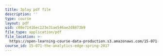 ```yaml
---
title: 3play pdf file
description: ''
type: course
layout: pdf
uid: c08e71416ec123e31ae546ae2d8873b9
file_type: application/pdf
file_location: >-
  https://open-learning-course-data-production.s3.amazonaws.com/15-071-the-analytics-edge-spring-2017/c08e71416ec123e31ae546ae2d8873b9_05DWB1NzozM.pdf
course_id: 15-071-the-analytics-edge-spring-2017
---
```

